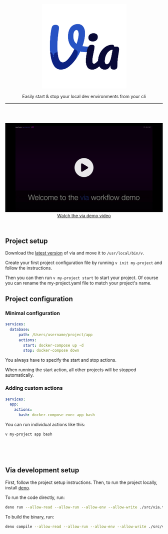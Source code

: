 
<div align="center">
  <img src="https://raw.githubusercontent.com/Sopamo/via/main/assets/logo.png" width="269">

  Easily start & stop your local dev environments from your cli
</div>
<hr>
<br /><br />

<div align="center">

[![Watch the via demo video](./assets/thumbnail.png)](https://youtu.be/lD-CBiXZfP4)
[Watch the via demo video](https://youtu.be/lD-CBiXZfP4)
</div>
<br />

## Project setup
Download the [latest version](https://github.com/Sopamo/via/releases) of via and move it to `/usr/local/bin/v`.

Create your first project configuration file by running `v init my-project` and follow the instructions.

Then you can then run `v my-project start` to start your project. Of course you can rename the my-project.yaml file to match your project's name.

## Project configuration

### Minimal configuration
```yaml
services:
  database:
      path: /Users/username/project/app
      actions:
        start: docker-compose up -d
        stop: docker-compose down
```
You always have to specify the start and stop actions.

When running the start action, all other projects will be stopped automatically.

### Adding custom actions
```yaml
services:
  app:
    actions:
      bash: docker-compose exec app bash
```
You can run individual actions like this:

```bash
v my-project app bash
```

<br />
<br />
<br />

## Via development setup
First, follow the project setup instructions.
Then, to run the project locally, install [deno](https://deno.land).

To run the code directly, run:
```bash
deno run --allow-read --allow-run --allow-env --allow-write ./src/via.ts [project] [service] [action]
```

To build the binary, run:
```bash
deno compile --allow-read --allow-run --allow-env --allow-write ./src/via.ts
```